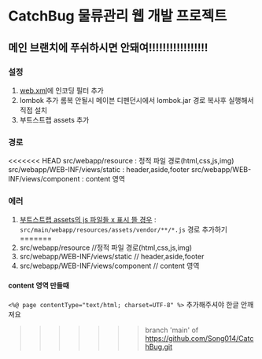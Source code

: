 # CatchBug 물류관리 웹 개발 프로젝트

## 메인 브랜치에 푸쉬하시면 안돼여!!!!!!!!!!!!!!!!!

### 설정

1. [web.xml]()에 인코딩 필터 추가
2. lombok 추가 롬복 안될시 메이븐 디펜던시에서 lombok.jar 경로 복사후 실행해서 직접 설치
3. 부트스트랩 assets 추가


### 경로

<<<<<<< HEAD
src/webapp/resource : 정적 파일 경로(html,css,js,img)
src/webapp/WEB-INF/views/static : header,aside,footer
src/webapp/WEB-INF/views/component : content 영역

### 에러

1. [부트스트랩 assets의 js 파일들 x 표시 뜰 경우](https://needneo.tistory.com/108) : `src/main/webapp/resources/assets/vendor/**/*.js` 경로 추가하기
=======
1. src/webapp/resource //정적 파일 경로(html,css,js,img)
2. src/webapp/WEB-INF/views/static // header,aside,footer
3. src/webapp/WEB-INF/views/component // content 영역
#### content 영역 만들때   
`<%@ page contentType="text/html; charset=UTF-8" %>` 추가해주셔야 한글 안깨져요

>>>>>>> branch 'main' of https://github.com/Song014/CatchBug.git
